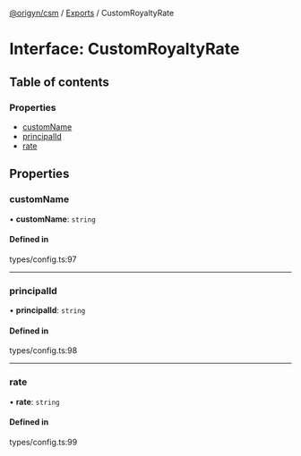 [@origyn/csm](../README.md) / [Exports](../modules.md) / CustomRoyaltyRate

# Interface: CustomRoyaltyRate

## Table of contents

### Properties

- [customName](CustomRoyaltyRate.md#customname)
- [principalId](CustomRoyaltyRate.md#principalid)
- [rate](CustomRoyaltyRate.md#rate)

## Properties

### customName

• **customName**: `string`

#### Defined in

types/config.ts:97

___

### principalId

• **principalId**: `string`

#### Defined in

types/config.ts:98

___

### rate

• **rate**: `string`

#### Defined in

types/config.ts:99

